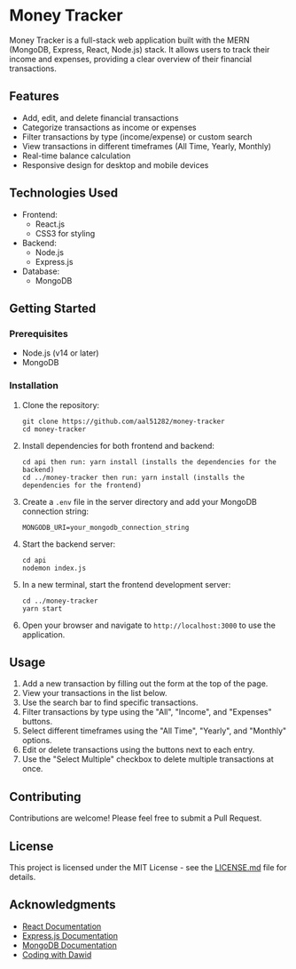 # Money Tracker

Money Tracker is a full-stack web application built with the MERN (MongoDB, Express, React, Node.js) stack. It allows users to track their income and expenses, providing a clear overview of their financial transactions.

## Features

- Add, edit, and delete financial transactions
- Categorize transactions as income or expenses
- Filter transactions by type (income/expense) or custom search
- View transactions in different timeframes (All Time, Yearly, Monthly)
- Real-time balance calculation
- Responsive design for desktop and mobile devices

## Technologies Used

- Frontend:
  - React.js
  - CSS3 for styling
- Backend:
  - Node.js
  - Express.js
- Database:
  - MongoDB

## Getting Started

### Prerequisites

- Node.js (v14 or later)
- MongoDB

### Installation

1. Clone the repository:
   ```
   git clone https://github.com/aal51282/money-tracker
   cd money-tracker
   ```

2. Install dependencies for both frontend and backend:
   ```
   cd api then run: yarn install (installs the dependencies for the backend)
   cd ../money-tracker then run: yarn install (installs the dependencies for the frontend)
   ```

3. Create a `.env` file in the server directory and add your MongoDB connection string:
   ```
   MONGODB_URI=your_mongodb_connection_string
   ```

4. Start the backend server:
   ```
   cd api
   nodemon index.js
   ```

5. In a new terminal, start the frontend development server:
   ```
   cd ../money-tracker
   yarn start
   ```

6. Open your browser and navigate to `http://localhost:3000` to use the application.

## Usage

1. Add a new transaction by filling out the form at the top of the page.
2. View your transactions in the list below.
3. Use the search bar to find specific transactions.
4. Filter transactions by type using the "All", "Income", and "Expenses" buttons.
5. Select different timeframes using the "All Time", "Yearly", and "Monthly" options.
6. Edit or delete transactions using the buttons next to each entry.
7. Use the "Select Multiple" checkbox to delete multiple transactions at once.

## Contributing

Contributions are welcome! Please feel free to submit a Pull Request.

## License

This project is licensed under the MIT License - see the [LICENSE.md](LICENSE.md) file for details.

## Acknowledgments

- [React Documentation](https://reactjs.org/docs/getting-started.html)
- [Express.js Documentation](https://expressjs.com/)
- [MongoDB Documentation](https://docs.mongodb.com/)
- [Coding with Dawid](https://www.youtube.com/@CodingWithDawid)